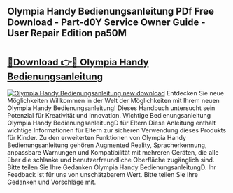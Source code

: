 ## Olympia Handy Bedienungsanleitung PDf Free Download - Part-d0Y Service Owner Guide - User Repair Edition pa50M

# <h2><a href="http://df3c6m.blite.top/?on=Olympia+Handy+Bedienungsanleitung">🔗Download 👉🔴 Olympia Handy Bedienungsanleitung</a></h2>

[![Olympia Handy Bedienungsanleitung new download](https://i.imgur.com/lujVjoI.png)](http://df3c6m.blite.top/?on=Olympia+Handy+Bedienungsanleitung)
Entdecken Sie neue Möglichkeiten Willkommen in der Welt der Möglichkeiten mit Ihrem neuen Olympia Handy Bedienungsanleitung! Dieses Handbuch untersucht sein Potenzial für Kreativität und Innovation. Wichtige Bedienungsanleitung Olympia Handy BedienungsanleitungD für Eltern Diese Anleitung enthält wichtige Informationen für Eltern zur sicheren Verwendung dieses Produkts für Kinder. Zu den erweiterten Funktionen von Olympia Handy Bedienungsanleitung gehören Augmented Reality, Spracherkennung, anpassbare Warnungen und Kompatibilität mit mehreren Geräten, die alle über die schlanke und benutzerfreundliche Oberfläche zugänglich sind. Bitte teilen Sie Ihre Gedanken Olympia Handy BedienungsanleitungD. Ihr Feedback ist für uns von unschätzbarem Wert. Bitte teilen Sie Ihre Gedanken und Vorschläge mit.
